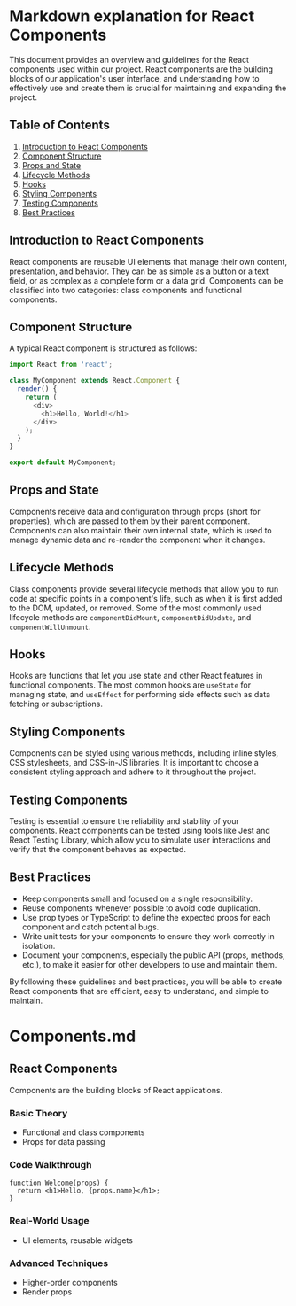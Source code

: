 # Markdown explanation for React Components

This document provides an overview and guidelines for the React components used within our project. React components are the building blocks of our application's user interface, and understanding how to effectively use and create them is crucial for maintaining and expanding the project.

## Table of Contents

1. [Introduction to React Components](#introduction-to-react-components)
2. [Component Structure](#component-structure)
3. [Props and State](#props-and-state)
4. [Lifecycle Methods](#lifecycle-methods)
5. [Hooks](#hooks)
6. [Styling Components](#styling-components)
7. [Testing Components](#testing-components)
8. [Best Practices](#best-practices)

## Introduction to React Components

React components are reusable UI elements that manage their own content, presentation, and behavior. They can be as simple as a button or a text field, or as complex as a complete form or a data grid. Components can be classified into two categories: class components and functional components.

## Component Structure

A typical React component is structured as follows:

```javascript
import React from 'react';

class MyComponent extends React.Component {
  render() {
    return (
      <div>
        <h1>Hello, World!</h1>
      </div>
    );
  }
}

export default MyComponent;
```

## Props and State

Components receive data and configuration through props (short for properties), which are passed to them by their parent component. Components can also maintain their own internal state, which is used to manage dynamic data and re-render the component when it changes.

## Lifecycle Methods

Class components provide several lifecycle methods that allow you to run code at specific points in a component's life, such as when it is first added to the DOM, updated, or removed. Some of the most commonly used lifecycle methods are `componentDidMount`, `componentDidUpdate`, and `componentWillUnmount`.

## Hooks

Hooks are functions that let you use state and other React features in functional components. The most common hooks are `useState` for managing state, and `useEffect` for performing side effects such as data fetching or subscriptions.

## Styling Components

Components can be styled using various methods, including inline styles, CSS stylesheets, and CSS-in-JS libraries. It is important to choose a consistent styling approach and adhere to it throughout the project.

## Testing Components

Testing is essential to ensure the reliability and stability of your components. React components can be tested using tools like Jest and React Testing Library, which allow you to simulate user interactions and verify that the component behaves as expected.

## Best Practices

- Keep components small and focused on a single responsibility.
- Reuse components whenever possible to avoid code duplication.
- Use prop types or TypeScript to define the expected props for each component and catch potential bugs.
- Write unit tests for your components to ensure they work correctly in isolation.
- Document your components, especially the public API (props, methods, etc.), to make it easier for other developers to use and maintain them.

By following these guidelines and best practices, you will be able to create React components that are efficient, easy to understand, and simple to maintain.

# Components.md

## React Components

Components are the building blocks of React applications.

### Basic Theory
- Functional and class components
- Props for data passing

### Code Walkthrough
```
function Welcome(props) {
  return <h1>Hello, {props.name}</h1>;
}
```

### Real-World Usage
- UI elements, reusable widgets

### Advanced Techniques
- Higher-order components
- Render props